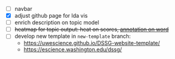 - [ ] navbar
- [x] adjust github page for lda vis
- [ ] enrich description on topic model
- [ ] ~~heatmap for topic output: heat on scores, [annotation on word](https://www.geeksforgeeks.org/how-to-add-text-in-a-heatmap-cell-annotations-using-seaborn-in-python/)~~
- [ ] develop new template in `new-template` branch: 
    - https://uwescience.github.io/DSSG-website-template/
    - https://escience.washington.edu/dssg/
